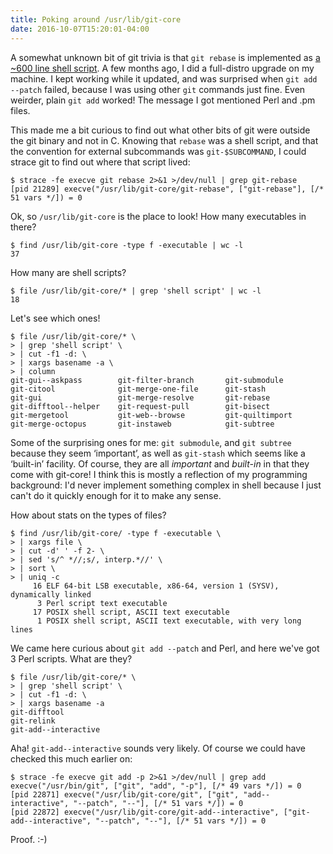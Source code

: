 ```yaml
---
title: Poking around /usr/lib/git-core
date: 2016-10-07T15:20:01-04:00
---
```


A somewhat unknown bit of git trivia is that `git rebase` is implemented as [a ~600 line shell script][git-rebase].  A few months ago, I did a full-distro upgrade on my machine. I kept working while it updated, and was surprised when `git add --patch` failed, because I was using other `git` commands just fine. Even weirder, plain `git add` worked! The message I got mentioned Perl and .pm files.

[git-rebase]: https://github.com/git/git/blob/master/git-rebase.sh

This made me a bit curious to find out what other bits of git were outside the git binary and not in C. Knowing that `rebase` was a shell script, and that the convention for external subcommands was `git-$SUBCOMMAND`, I could strace git to find out where that script lived:

~~~
$ strace -fe execve git rebase 2>&1 >/dev/null | grep git-rebase
[pid 21289] execve("/usr/lib/git-core/git-rebase", ["git-rebase"], [/* 51 vars */]) = 0
~~~

Ok, so `/usr/lib/git-core` is the place to look! How many executables in there?

~~~
$ find /usr/lib/git-core -type f -executable | wc -l
37
~~~

How many are shell scripts?

~~~
$ file /usr/lib/git-core/* | grep 'shell script' | wc -l
18
~~~

Let's see which ones!

~~~
$ file /usr/lib/git-core/* \
> | grep 'shell script' \
> | cut -f1 -d: \
> | xargs basename -a \
> | column                                       
git-gui--askpass        git-filter-branch       git-submodule
git-citool              git-merge-one-file      git-stash
git-gui                 git-merge-resolve       git-rebase
git-difftool--helper    git-request-pull        git-bisect
git-mergetool           git-web--browse         git-quiltimport
git-merge-octopus       git-instaweb            git-subtree
~~~

Some of the surprising ones for me: `git submodule`, and `git subtree` because they seem ‘important’, as well as `git-stash` which seems like a ‘built-in’ facility. Of course, they are all *important* and *built-in* in that they come with git-core! I think this is mostly a reflection of my programming background: I'd never implement something complex in shell because I just can't do it quickly enough for it to make any sense.

How about stats on the types of files?

~~~
$ find /usr/lib/git-core/ -type f -executable \
> | xargs file \
> | cut -d' ' -f 2- \
> | sed 's/^ *//;s/, interp.*//' \
> | sort \
> | uniq -c
     16 ELF 64-bit LSB executable, x86-64, version 1 (SYSV), dynamically linked
      3 Perl script text executable
     17 POSIX shell script, ASCII text executable
      1 POSIX shell script, ASCII text executable, with very long lines
~~~

We came here curious about `git add --patch` and Perl, and here we've got 3 Perl scripts. What are they?

~~~
$ file /usr/lib/git-core/* \
> | grep 'shell script' \
> | cut -f1 -d: \
> | xargs basename -a
git-difftool
git-relink
git-add--interactive
~~~

Aha! `git-add--interactive` sounds very likely. Of course we could have checked this much earlier on:

~~~
$ strace -fe execve git add -p 2>&1 >/dev/null | grep add
execve("/usr/bin/git", ["git", "add", "-p"], [/* 49 vars */]) = 0
[pid 22871] execve("/usr/lib/git-core/git", ["git", "add--interactive", "--patch", "--"], [/* 51 vars */]) = 0
[pid 22872] execve("/usr/lib/git-core/git-add--interactive", ["git-add--interactive", "--patch", "--"], [/* 51 vars */]) = 0
~~~

Proof. :-)
